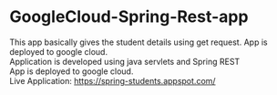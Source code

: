 # GoogleCloud-Spring-Rest-app
This app basically gives the student details using get request. App is deployed to google cloud. 
<br/>
Application is developed using java servlets and Spring REST
<br/>
App is deployed to google cloud.
<br/>
Live Application:
https://spring-students.appspot.com/
